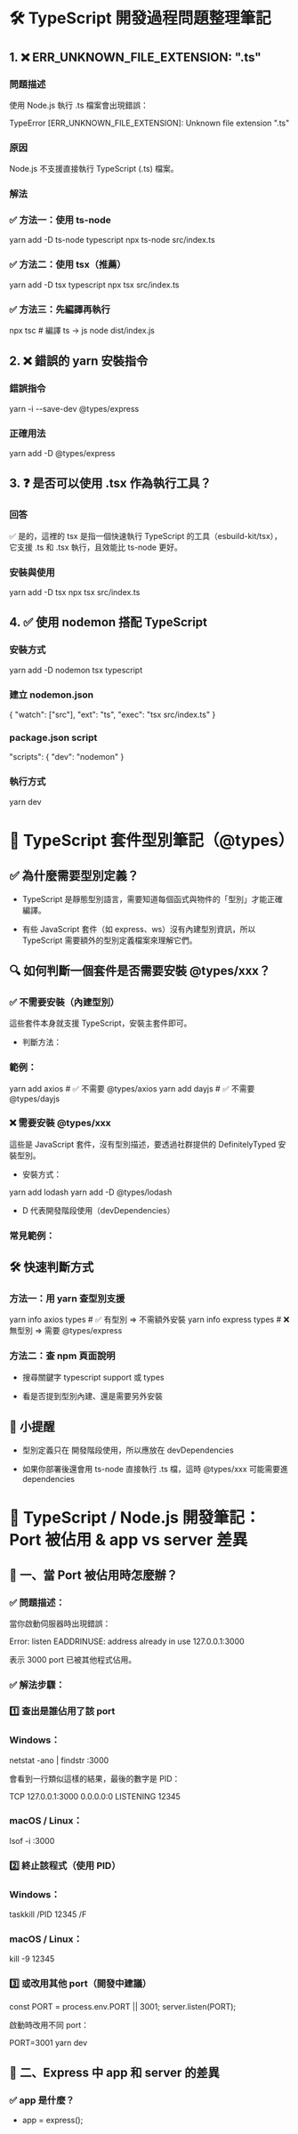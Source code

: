 # 🛠️ TypeScript 開發過程問題整理筆記

## 1. ❌ ERR_UNKNOWN_FILE_EXTENSION: ".ts"

### 問題描述

使用 Node.js 執行 .ts 檔案會出現錯誤：

TypeError [ERR_UNKNOWN_FILE_EXTENSION]: Unknown file extension ".ts"


### 原因

Node.js 不支援直接執行 TypeScript (.ts) 檔案。

### 解法

### ✅ 方法一：使用 ts-node

yarn add -D ts-node typescript
npx ts-node src/index.ts


### ✅ 方法二：使用 tsx（推薦）

yarn add -D tsx typescript
npx tsx src/index.ts


### ✅ 方法三：先編譯再執行

npx tsc     # 編譯 ts -> js
node dist/index.js


## 2. ❌ 錯誤的 yarn 安裝指令

### 錯誤指令

yarn -i --save-dev @types/express


### 正確用法

yarn add -D @types/express


## 3. ❓ 是否可以使用 .tsx 作為執行工具？

### 回答

✅ 是的，這裡的 tsx 是指一個快速執行 TypeScript 的工具（esbuild-kit/tsx），它支援 .ts 和 .tsx 執行，且效能比 ts-node 更好。

### 安裝與使用

yarn add -D tsx
npx tsx src/index.ts


## 4. ✅ 使用 nodemon 搭配 TypeScript

### 安裝方式

yarn add -D nodemon tsx typescript


### 建立 nodemon.json

{
  "watch": ["src"],
  "ext": "ts",
  "exec": "tsx src/index.ts"
}


### package.json script

"scripts": {
  "dev": "nodemon"
}


### 執行方式

yarn dev


# 🧠 TypeScript 套件型別筆記（@types）

## ✅ 為什麼需要型別定義？

- TypeScript 是靜態型別語言，需要知道每個函式與物件的「型別」才能正確編譯。

- 有些 JavaScript 套件（如 express、ws）沒有內建型別資訊，所以 TypeScript 需要額外的型別定義檔案來理解它們。

## 🔍 如何判斷一個套件是否需要安裝 @types/xxx？

### ✅ 不需要安裝（內建型別）

這些套件本身就支援 TypeScript，安裝主套件即可。

- 判斷方法：

### 範例：

yarn add axios         # ✅ 不需要 @types/axios
yarn add dayjs         # ✅ 不需要 @types/dayjs


### ❌ 需要安裝 @types/xxx

這些是 JavaScript 套件，沒有型別描述，要透過社群提供的 DefinitelyTyped 安裝型別。

- 安裝方式：

yarn add lodash
yarn add -D @types/lodash


- D 代表開發階段使用（devDependencies）

### 常見範例：

## 🛠 快速判斷方式

### 方法一：用 yarn 查型別支援

yarn info axios types       # ✅ 有型別 => 不需額外安裝
yarn info express types     # ❌ 無型別 => 需要 @types/express


### 方法二：查 npm 頁面說明

- 搜尋關鍵字 typescript support 或 types

- 看是否提到型別內建、還是需要另外安裝

## 🧾 小提醒

- 型別定義只在 開發階段使用，所以應放在 devDependencies

- 如果你部署後還會用 ts-node 直接執行 .ts 檔，這時 @types/xxx 可能需要進 dependencies

# 🧠 TypeScript / Node.js 開發筆記：Port 被佔用 & app vs server 差異

## 🔧 一、當 Port 被佔用時怎麼辦？

### ✅ 問題描述：

當你啟動伺服器時出現錯誤：

Error: listen EADDRINUSE: address already in use 127.0.0.1:3000


表示 3000 port 已被其他程式佔用。

### ✅ 解法步驟：

### 1️⃣ 查出是誰佔用了該 port

### Windows：

netstat -ano | findstr :3000


會看到一行類似這樣的結果，最後的數字是 PID：

TCP    127.0.0.1:3000     0.0.0.0:0     LISTENING     12345


### macOS / Linux：

lsof -i :3000


### 2️⃣ 終止該程式（使用 PID）

### Windows：

taskkill /PID 12345 /F


### macOS / Linux：

kill -9 12345


### 3️⃣ 或改用其他 port（開發中建議）

const PORT = process.env.PORT || 3001;
server.listen(PORT);


啟動時改用不同 port：

PORT=3001 yarn dev


## 🚦 二、Express 中 app 和 server 的差異

### ✅ app 是什麼？

- app = express();